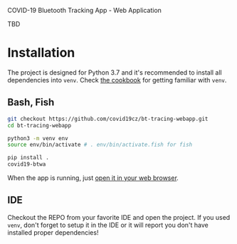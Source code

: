 COVID-19 Bluetooth Tracking App - Web Application

TBD

# Installation

The project is designed for Python 3.7 and it's recommended to install all dependencies into `venv`.
Check [the cookbook](https://uoa-eresearch.github.io/eresearch-cookbook/recipe/2014/11/26/python-virtual-env/)
for getting familiar with `venv`.

## Bash, Fish

```bash
git checkout https://github.com/covid19cz/bt-tracing-webapp.git
cd bt-tracing-webapp

python3 -m venv env
source env/bin/activate # . env/bin/activate.fish for fish

pip install .
covid19-btwa
```

When the app is running, just [open it in your web browser](http://localhost:8080).

## IDE

Checkout the REPO from your favorite IDE and open the project. If you used `venv`, don't forget to setup it in the IDE or it will report
you don't have installed proper dependencies!
